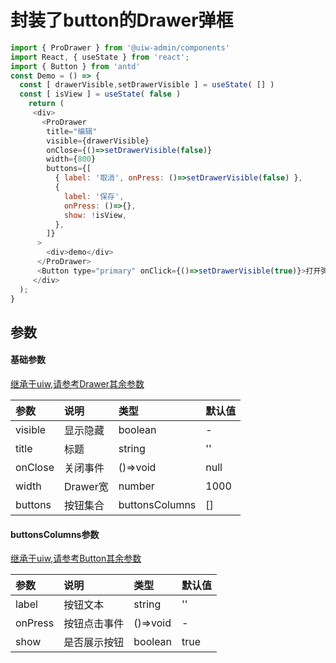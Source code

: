 # 封装了button的Drawer弹框

<!--ProDrawer-->

```js
import { ProDrawer } from '@uiw-admin/components'
import React, { useState } from 'react';
import { Button } from 'antd'
const Demo = () => {
  const [ drawerVisible,setDrawerVisible ] = useState( [] )
  const [ isView ] = useState( false )
    return (
     <div>
       <ProDrawer
        title="编辑"
        visible={drawerVisible}
        onClose={()=>setDrawerVisible(false)}
        width={800}
        buttons={[
          { label: '取消', onPress: ()=>setDrawerVisible(false) },
          {
            label: '保存',
            onPress: ()=>{},
            show: !isView,
          },
        ]}
      >
        <div>demo</div>
      </ProDrawer>
      <Button type="primary" onClick={()=>setDrawerVisible(true)}>打开弹框</Button>
     </div>
  );
}
```

## 参数

#### 基础参数
[继承于uiw,请参考Drawer其余参数](https://uiwjs.github.io/#/components/drawer)

| 参数       | 说明                                                 | 类型          | 默认值 |
| :--------- | :--------------------------------------------------- | :------------ | :----- |
| visible | 显示隐藏                                              | boolean     |   -   |
| title    | 标题                            | string      |  ''    |
| onClose     | 关闭事件                                  | ()=>void       | null  |
| width    | Drawer宽                                       | number       | 1000   |
| buttons   | 按钮集合                                       | buttonsColumns       | []   |


#### buttonsColumns参数
[继承于uiw,请参考Button其余参数](https://uiwjs.github.io/#/components/button)

| 参数       | 说明                                                   | 类型                     | 默认值 |
| :--------- | :--------------------------------------------------- | :------------------------| :----- |
| label      | 按钮文本   | string                   |   ''   |
| onPress  | 按钮点击事件          | ()=>void  |   -    |
| show      | 	是否展示按钮       | boolean	 |  true


